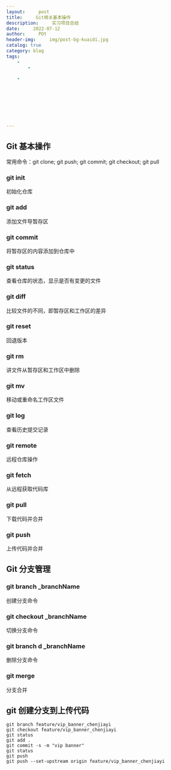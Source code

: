 ```yaml
---
layout:     post
title:     Git相关基本操作
description:     实习项目总结
date:     2022-07-12
author:     POt
header-img:     img/post-bg-kuaidi.jpg
catalog: true
category: blog
tags:     
    -   
        -   

    -   








---
```


## Git 基本操作

常用命令：git clone; git push; git commit; git checkout; git pull

### git init

初始化仓库

### git add

添加文件导暂存区

### git commit

将暂存区的内容添加到仓库中

### git status

查看仓库的状态，显示是否有变更的文件

### git diff

比较文件的不同，即暂存区和工作区的差异

### git reset

回退版本

### git rm

讲文件从暂存区和工作区中删除

### git mv

移动或重命名工作区文件

### git log

查看历史提交记录

### git remote

远程仓库操作

### git fetch

从远程获取代码库

### git pull

下载代码并合并

### git push

上传代码并合并

## Git 分支管理

### git branch _branchName

创建分支命令

### git checkout _branchName

切换分支命令

### git branch d _branchName

删除分支命令

### git merge

分支合并

## git 创建分支到上传代码

```
git branch feature/vip_banner_chenjiayi 
git checkout feature/vip_banner_chenjiayi
git status
git add .
git commit -s -m "vip banner"
git status
git push
git push --set-upstream origin feature/vip_banner_chenjiayi
```

